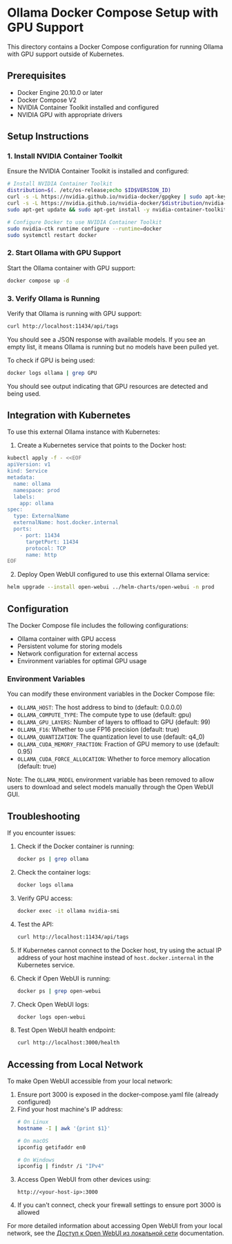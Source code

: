 # Ollama Docker Compose Setup with GPU Support

This directory contains a Docker Compose configuration for running Ollama with GPU support outside of Kubernetes.

## Prerequisites

- Docker Engine 20.10.0 or later
- Docker Compose V2
- NVIDIA Container Toolkit installed and configured
- NVIDIA GPU with appropriate drivers

## Setup Instructions

### 1. Install NVIDIA Container Toolkit

Ensure the NVIDIA Container Toolkit is installed and configured:

```bash
# Install NVIDIA Container Toolkit
distribution=$(. /etc/os-release;echo $ID$VERSION_ID)
curl -s -L https://nvidia.github.io/nvidia-docker/gpgkey | sudo apt-key add -
curl -s -L https://nvidia.github.io/nvidia-docker/$distribution/nvidia-docker.list | sudo tee /etc/apt/sources.list.d/nvidia-docker.list
sudo apt-get update && sudo apt-get install -y nvidia-container-toolkit

# Configure Docker to use NVIDIA Container Toolkit
sudo nvidia-ctk runtime configure --runtime=docker
sudo systemctl restart docker
```

### 2. Start Ollama with GPU Support

Start the Ollama container with GPU support:

```bash
docker compose up -d
```

### 3. Verify Ollama is Running

Verify that Ollama is running with GPU support:

```bash
curl http://localhost:11434/api/tags
```

You should see a JSON response with available models. If you see an empty list, it means Ollama is running but no models have been pulled yet.

To check if GPU is being used:

```bash
docker logs ollama | grep GPU
```

You should see output indicating that GPU resources are detected and being used.

## Integration with Kubernetes

To use this external Ollama instance with Kubernetes:

1. Create a Kubernetes service that points to the Docker host:

```bash
kubectl apply -f - <<EOF
apiVersion: v1
kind: Service
metadata:
  name: ollama
  namespace: prod
  labels:
    app: ollama
spec:
  type: ExternalName
  externalName: host.docker.internal
  ports:
    - port: 11434
      targetPort: 11434
      protocol: TCP
      name: http
EOF
```

2. Deploy Open WebUI configured to use this external Ollama service:

```bash
helm upgrade --install open-webui ../helm-charts/open-webui -n prod
```

## Configuration

The Docker Compose file includes the following configurations:

- Ollama container with GPU access
- Persistent volume for storing models
- Network configuration for external access
- Environment variables for optimal GPU usage

### Environment Variables

You can modify these environment variables in the Docker Compose file:

- `OLLAMA_HOST`: The host address to bind to (default: 0.0.0.0)
- `OLLAMA_COMPUTE_TYPE`: The compute type to use (default: gpu)
- `OLLAMA_GPU_LAYERS`: Number of layers to offload to GPU (default: 99)
- `OLLAMA_F16`: Whether to use FP16 precision (default: true)
- `OLLAMA_QUANTIZATION`: The quantization level to use (default: q4_0)
- `OLLAMA_CUDA_MEMORY_FRACTION`: Fraction of GPU memory to use (default: 0.95)
- `OLLAMA_CUDA_FORCE_ALLOCATION`: Whether to force memory allocation (default: true)

Note: The `OLLAMA_MODEL` environment variable has been removed to allow users to download and select models manually through the Open WebUI GUI.

## Troubleshooting

If you encounter issues:

1. Check if the Docker container is running:
   ```bash
   docker ps | grep ollama
   ```

2. Check the container logs:
   ```bash
   docker logs ollama
   ```

3. Verify GPU access:
   ```bash
   docker exec -it ollama nvidia-smi
   ```

4. Test the API:
   ```bash
   curl http://localhost:11434/api/tags
   ```

5. If Kubernetes cannot connect to the Docker host, try using the actual IP address of your host machine instead of `host.docker.internal` in the Kubernetes service.

6. Check if Open WebUI is running:
   ```bash
   docker ps | grep open-webui
   ```

7. Check Open WebUI logs:
   ```bash
   docker logs open-webui
   ```

8. Test Open WebUI health endpoint:
   ```bash
   curl http://localhost:3000/health
   ```

## Accessing from Local Network

To make Open WebUI accessible from your local network:

1. Ensure port 3000 is exposed in the docker-compose.yaml file (already configured)
2. Find your host machine's IP address:
   ```bash
   # On Linux
   hostname -I | awk '{print $1}'
   
   # On macOS
   ipconfig getifaddr en0
   
   # On Windows
   ipconfig | findstr /i "IPv4"
   ```
3. Access Open WebUI from other devices using:
   ```
   http://<your-host-ip>:3000
   ```
4. If you can't connect, check your firewall settings to ensure port 3000 is allowed

For more detailed information about accessing Open WebUI from your local network, see the [Доступ к Open WebUI из локальной сети](../docs/ACCESSING-OPEN-WEBUI.md) documentation.